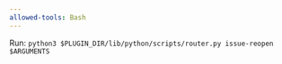 ```yaml
---
allowed-tools: Bash
---
```


Run: `python3 $PLUGIN_DIR/lib/python/scripts/router.py issue-reopen $ARGUMENTS`
